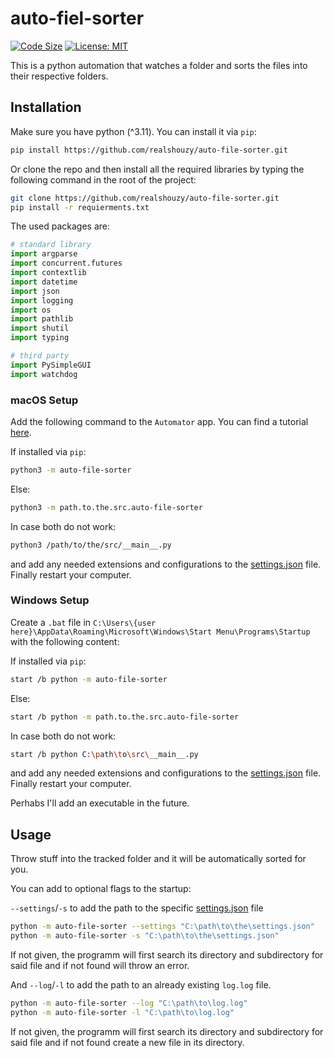 # auto-fiel-sorter

[![Code Size](https://img.shields.io/github/languages/code-size/realshouzy/file-sorter)](https://github.com/realshouzy/file-sorter)
[![License: MIT](https://img.shields.io/badge/License-MIT-yellow.svg)](https://github.com/realshouzy/auto-file-sorter/blob/main/LICENSE)

This is a python automation that watches a folder and sorts the files into their respective folders.

## Installation

Make sure you have python (^3.11).
You can install it via ``pip``:

```bash
pip install https://github.com/realshouzy/auto-file-sorter.git
```

Or clone the repo and then install all the required libraries by typing the following command in the root of the project:

```bash
git clone https://github.com/realshouzy/auto-file-sorter.git
pip install -r requierments.txt
```

The used packages are:

```python
# standard library
import argparse
import concurrent.futures
import contextlib
import datetime
import json
import logging
import os
import pathlib
import shutil
import typing

# third party
import PySimpleGUI
import watchdog
```

### macOS Setup

Add the following command to the ``Automator`` app. You can find a tutorial [here](https://youtu.be/LfxZMofHs_U?t=658).

If installed via ``pip``:

```bash
python3 -m auto-file-sorter
```

Else:

```bash
python3 -m path.to.the.src.auto-file-sorter
```

In case both do not work:

```bash
python3 /path/to/the/src/__main__.py
```

and add any needed extensions and configurations to the [settings.json](/src/auto-file-sorter/settings.json) file. Finally restart your computer.

### Windows Setup

Create a ``.bat`` file in ``C:\Users\{user here}\AppData\Roaming\Microsoft\Windows\Start Menu\Programs\Startup`` with the following content:

If installed via ``pip``:

```bash
start /b python -m auto-file-sorter
```

Else:

```bash
start /b python -m path.to.the.src.auto-file-sorter
```

In case both do not work:

```bash
start /b python C:\path\to\src\__main__.py
```

and add any needed extensions and configurations to the [settings.json](/src/auto-file-sorter/settings.json) file. Finally restart your computer.

Perhabs I'll add an executable in the future.

## Usage

Throw stuff into the tracked folder and it will be automatically sorted for you.

You can add to optional flags to the startup:

``--settings``/``-s`` to add the path to the specific [settings.json](/src/auto-file-sorter/settings.json) file

```bash
python -m auto-file-sorter --settings "C:\path\to\the\settings.json"
python -m auto-file-sorter -s "C:\path\to\the\settings.json"
```

If not given, the programm will first search its directory and subdirectory for said file and if not found will throw an error.

And ``--log``/``-l`` to add the path to an already existing ``log.log`` file.

```bash
python -m auto-file-sorter --log "C:\path\to\log.log"
python -m auto-file-sorter -l "C:\path\to\log.log"
```

If not given, the programm will first search its directory and subdirectory for said file and if not found create a new file in its directory.
